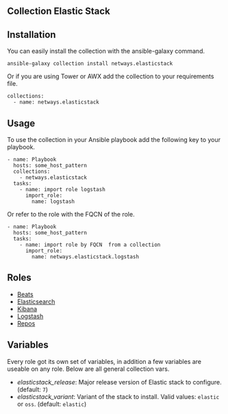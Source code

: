 Collection Elastic Stack
-------------------------

Installation
-----------

You can easily install the collection with the ansible-galaxy command.

```
ansible-galaxy collection install netways.elasticstack
```

Or if you are using Tower or AWX add the collection to your requirements file.

```
collections:
  - name: netways.elasticstack
```

Usage
---------

To use the collection in your Ansible playbook add the following key to your playbook.

```
- name: Playbook
  hosts: some_host_pattern
  collections:
    - netways.elasticstack
  tasks:
    - name: import role logstash
      import_role:
        name: logstash
```

Or refer to the role with the FQCN of the role.

```
- name: Playbook
  hosts: some_host_pattern
  tasks:
    - name: import role by FQCN  from a collection
      import_role:
        name: netways.elasticstack.logstash
```

Roles
-------

* [Beats](role-beats.md)
* [Elasticsearch](role-elasticsearch.md)
* [Kibana](role-kibana.md)
* [Logstash](role-logstash.md)
* [Repos](role-repos.md)


Variables
-----------

Every role got its own set of variables, in addition a few variables are useable on any role. Below are all general collection vars.

* *elasticstack_release*: Major release version of Elastic stack to configure. (default: `7`)
* *elasticstack_variant*: Variant of the stack to install. Valid values: `elastic` or `oss`. (default: `elastic`)
